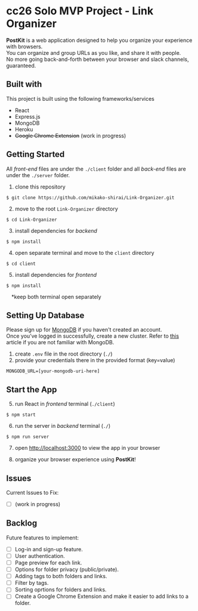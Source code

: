 # cc26 Solo MVP Project - Link Organizer
  
**PostKit** is a web application designed to help you organize your experience with browsers.  
You can organize and group URLs as you like, and share it with people.   
No more going back-and-forth between your browser and slack channels, guaranteed.  
  
  
## Built with  
This project is built using the following frameworks/services  
- React  
- Express.js  
- MongoDB  
- Heroku  
- ~~Google Chrome Extension~~ (work in progress)  
  

## Getting Started  
All _front-end_ files are under the `./client` folder and all _back-end_ files are under the `./server` folder.  
  
1. clone this repository  
```
$ git clone https://github.com/mikako-shirai/Link-Organizer.git
```  
2. move to the root `Link-Organizer` directory  
```
$ cd Link-Organizer
```  
3. install dependencies for _backend_  
```
$ npm install
```  
4. open separate terminal and move to the `client` directory  
```
$ cd client
```  
5. install dependencies for _frontend_  
```
$ npm install
```  
&ensp;&ensp;*keep both terminal open separately  
  
  
## Setting Up Database  
Please sign up for [MongoDB](https://www.mongodb.com/) if you haven't created an account.  
Once you’ve logged in successfully, create a new cluster. Refer to [this](https://medium.com/featurepreneur/working-mongodb-5ae6a9d53462) article if you are not familiar with MongoDB.    
  
1. create `.env` file in the root directory (`./`)  
2. provide your credentials there in the provided format (key=value)
```
MONGODB_URL=[your-mongodb-uri-here]
```  
  
  
## Start the App  
5. run React in _frontend_ terminal (`./client`)  
```
$ npm start
```  
6. run the server in _backend_ terminal (`./`)  
```
$ npm run server
```  
7. open [http://localhost:3000](http://localhost:3000) to view the app in your browser
  
8. organize your browser experience using **PostKit**!  
  
  
## Issues  
Current Issues to Fix:  
- [ ] (work in progress)
  
  
## Backlog  
Future features to implement:  
- [ ] Log-in and sign-up feature.
- [ ] User authentication.
- [ ] Page preview for each link.
- [ ] Options for folder privacy (public/private).
- [ ] Adding tags to both folders and links.
- [ ] Filter by tags.
- [ ] Sorting oprtions for folders and links.
- [ ] Create a Google Chrome Extension and make it easier to add links to a folder.
